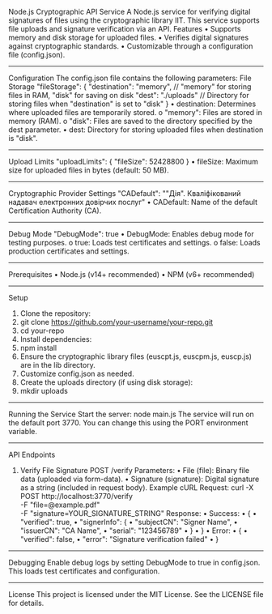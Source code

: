 Node.js Cryptographic API Service
A Node.js service for verifying digital signatures of files using the cryptographic library IIT. This service supports file uploads and signature verification via an API.
Features
  •	Supports memory and disk storage for uploaded files.
  •	Verifies digital signatures against cryptographic standards.
  •	Customizable through a configuration file (config.json).

________________________________________
Configuration
The config.json file contains the following parameters:
File Storage
"fileStorage": {
  "destination": "memory", // "memory" for storing files in RAM, "disk" for saving on disk
  "dest": "./uploads"      // Directory for storing files when "destination" is set to "disk"
}
•	destination: Determines where uploaded files are temporarily stored. 
o	"memory": Files are stored in memory (RAM).
o	"disk": Files are saved to the directory specified by the dest parameter.
•	dest: Directory for storing uploaded files when destination is "disk".
________________________________________
Upload Limits
"uploadLimits": {
  "fileSize": 52428800
}
•	fileSize: Maximum size for uploaded files in bytes (default: 50 MB).
________________________________________
Cryptographic Provider Settings
"CADefault": "\"Дія\". Кваліфікований надавач електронних довірчих послуг"
•	CADefault: Name of the default Certification Authority (CA).
________________________________________
Debug Mode
"DebugMode": true
•	DebugMode: Enables debug mode for testing purposes. 
o	true: Loads test certificates and settings.
o	false: Loads production certificates and settings.
________________________________________
Prerequisites
•	Node.js (v14+ recommended)
•	NPM (v6+ recommended)
________________________________________
Setup
1.	Clone the repository:
2.	git clone https://github.com/your-username/your-repo.git
3.	cd your-repo
4.	Install dependencies:
5.	npm install
6.	Ensure the cryptographic library files (euscpt.js, euscpm.js, euscp.js) are in the lib directory.
7.	Customize config.json as needed.
8.	Create the uploads directory (if using disk storage):
9.	mkdir uploads
________________________________________
Running the Service
Start the server:
node main.js
The service will run on the default port 3770. You can change this using the PORT environment variable.
________________________________________
API Endpoints
1. Verify File Signature
POST /verify
Parameters:
•	File (file): Binary file data (uploaded via form-data).
•	Signature (signature): Digital signature as a string (included in request body).
Example cURL Request:
curl -X POST http://localhost:3770/verify \
-F "file=@example.pdf" \
-F "signature=YOUR_SIGNATURE_STRING"
Response:
•	Success:
•	{
•	  "verified": true,
•	  "signerInfo": {
•	    "subjectCN": "Signer Name",
•	    "issuerCN": "CA Name",
•	    "serial": "123456789"
•	  }
•	}
•	Error:
•	{
•	  "verified": false,
•	  "error": "Signature verification failed"
•	}
________________________________________
Debugging
Enable debug logs by setting DebugMode to true in config.json. This loads test certificates and configuration.
________________________________________
License
This project is licensed under the MIT License. See the LICENSE file for details.
